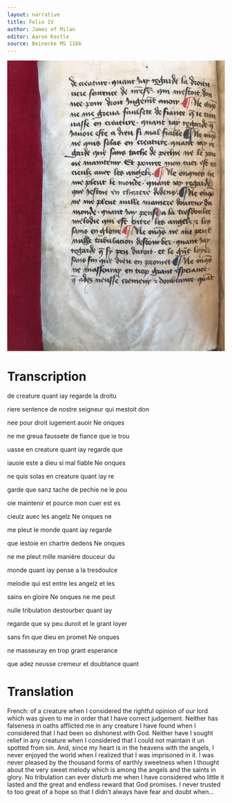 ```yaml
---
layout: narrative
title: Folio 1V
author: James of Milan
editor: Aaron Kestle
source: Beinecke MS 1166
---
```


![Beinecke MS 1166 Folio 1V](https://github.com/oldfrenchtexts/L-aiguillon-d-amour-divine/blob/1909d7b0cdc44b954250183a2c5298e003a11fee/assets/1V.jpg)

# Transcription

de creature quant iay regarde la droitu 

riere sentence de nostre seigneur qui mestoit don 

nee pour droit iugement auoir Ne onques 

ne me greua faussete de fiance que ie trou 

uasse en creature quant iay regarde que 

iauoie este a dieu si mal fiable Ne onques 

ne quis solas en creature quant iay re

garde que sanz tache de pechie ne le pou 

oie maintenir et pource mon cuer est es 

cieulz auec les angelz Ne onques ne 

me pleut le monde quant iay regarde 

que iestoie en chartre dedens Ne onques 

ne me pleut mille manière douceur du 

monde quant iay pense a la tresdoulce 

melodie qui est entre les angelz et les 

sains en gloire Ne onques ne me peut 

nulle tribulation destourber quant iay 

regarde que sy peu duroit et le grant loyer 

sans fin que dieu en promet Ne onques 

ne masseuray  en trop grant esperance 

que adez neusse cremeur et doubtance quant

# Translation

French: of a creature when I considered the rightful opinion of our lord which was given to me in order that I have correct judgement. Neither has falseness in oaths afflicted me in any creature I have found when I considered that I had been so dishonest with God. Neither have I sought relief in any creature when I considered that I could not maintain it un spotted from sin. And, since my heart is in the heavens with the angels, I never enjoyed the world when I realized that I was imprisoned in it. I was never pleased by the thousand forms of earthly sweetness when I thought about the very sweet melody which is among the angels and the saints in glory. No tribulation can ever disturb me when I have considered who little it lasted and the great and endless reward that God promises. I never trusted to too great of a hope so that I didn’t always have fear and doubt when…
